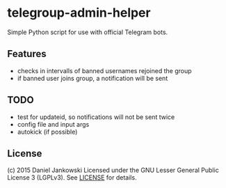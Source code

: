 telegroup-admin-helper
=====================

Simple Python script for use with official Telegram bots.


Features
--------

- checks in intervalls of banned usernames rejoined the group
- if banned user joins group, a notification will be sent


TODO
----

- test for updateid, so notifications will not be sent twice
- config file and input args
- autokick (if possible)


License
-------

(c) 2015 Daniel Jankowski
Licensed under the GNU Lesser General Public License 3 (LGPLv3). See [LICENSE](./LICENSE) for details.
